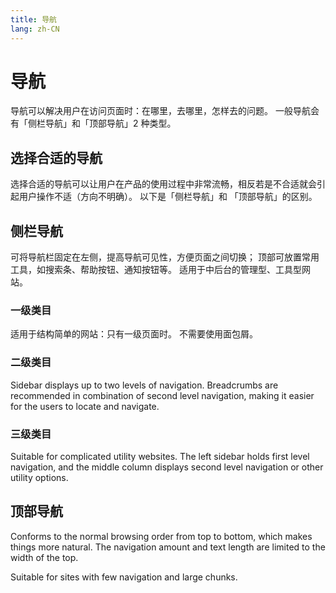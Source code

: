 ```yaml
---
title: 导航
lang: zh-CN
---
```


<style>
:root {
  --categories-c-bg: #F9FAFC;
  --categories-c-page: #E5E9F2;
  --categories-c-overlay: white;
  --categories-c-text: #99A9BF;
  --categories-c-icon: #E5E9F2;
  --categories-c-line: #E5E9F2;
}

.dark {
  --categories-c-bg: #1D1E1F;
  --categories-c-page: #0A0A0A;
  --categories-c-overlay: #141414;
  --categories-c-text: #53637A;
  --categories-c-icon: #2F333D;
  --categories-c-line: #242529;
}
</style>

# 导航

导航可以解决用户在访问页面时：在哪里，去哪里，怎样去的问题。 一般导航会有「侧栏导航」和「顶部导航」2 种类型。

## 选择合适的导航

选择合适的导航可以让用户在产品的使用过程中非常流畅，相反若是不合适就会引起用户操作不适（方向不明确）。 以下是「侧栏导航」和 「顶部导航」的区别。

## 侧栏导航

可将导航栏固定在左侧，提高导航可见性，方便页面之间切换； 顶部可放置常用工具，如搜索条、帮助按钮、通知按钮等。 适用于中后台的管理型、工具型网站。

### 一级类目

适用于结构简单的网站：只有一级页面时。 不需要使用面包屑。

<L1Categories />

### 二级类目

Sidebar displays up to two levels of navigation. Breadcrumbs are recommended in combination of second level navigation, making it easier for the users to locate and navigate.

<L2Categories />

### 三级类目

Suitable for complicated utility websites. The left sidebar holds first level navigation, and the middle column displays second level navigation or other utility options.

<L3Categories />

## 顶部导航

Conforms to the normal browsing order from top to bottom, which makes things more natural. The navigation amount and text length are limited to the width of the top.

Suitable for sites with few navigation and large chunks.

<TopNavigationExample />
